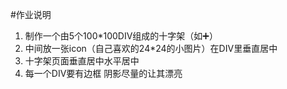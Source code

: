#作业说明
1. 制作一个由5个100*100DIV组成的十字架（如➕）
2. 中间放一张icon（自己喜欢的24*24的小图片）在DIV里垂直居中
3. 十字架页面垂直居中水平居中
4. 每一个DIV要有边框 阴影尽量的让其漂亮
